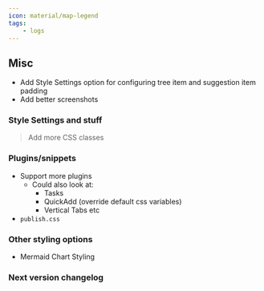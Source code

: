 ```yaml
---
icon: material/map-legend
tags:
    - logs
---
```


## Misc
- Add Style Settings option for configuring tree item and suggestion item padding
- Add better screenshots

### Style Settings and stuff
> Add more CSS classes

### Plugins/snippets
- Support more plugins
  - Could also look at:
    - Tasks
    <!-- - Excalidraw (too difficult to style) -->
    - QuickAdd (override default css variables)
    - Vertical Tabs etc
- `publish.css`

### Other styling options
- Mermaid Chart Styling
<!-- - [ ] PDF export styling (class select). Not happening when it is impossible to debug -->

### Next version changelog
<!-- Remember to make a PR to change the flexcyon entry community json thingy by adding light mode -->